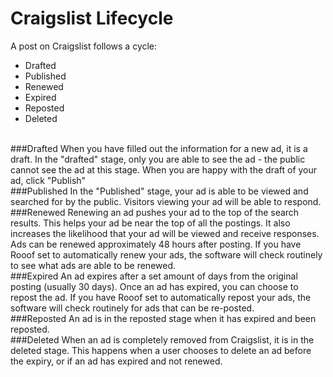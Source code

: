 # Craigslist Lifecycle
 A post on Craigslist follows a cycle:
<br>
- Drafted
- Published
- Renewed
- Expired
- Reposted
- Deleted
<br>
###Drafted
 When you have filled out the information for a new ad, it is a draft. In the "drafted" stage, only you are able to see the ad - the public cannot see the ad at this stage. When you are happy with the draft of your ad, click "Publish"
<br>
###Published
 In the "Published" stage, your ad is able to be viewed and searched for by the public. Visitors viewing your ad will be able to respond.
<br>
###Renewed
 Renewing an ad pushes your ad to the top of the search results. This helps your ad be near the top of all the postings. It also increases the likelihood that your ad will be viewed and receive responses.  Ads can be renewed approximately 48 hours after posting. If you have Rooof set to automatically renew your ads, the software will check routinely to see what ads are able to be renewed.
<br>
###Expired
 An ad expires after a set amount of days from the original posting (usually 30 days). Once an ad has expired, you can choose to repost the ad. If you have Rooof set to automatically repost your ads, the software will check routinely for ads that can be re-posted.
 <br>
 ###Reposted
 An ad is in the reposted stage when it has expired and been reposted.
 <br>
 ###Deleted
 When an ad is completely removed from Craigslist, it is in the deleted stage. This happens when a user chooses to delete an ad before the expiry, or if an ad has expired and not renewed.